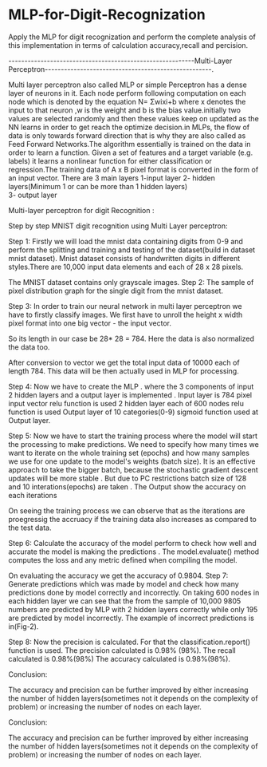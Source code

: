 # MLP-for-Digit-Recognization
 
 Apply the MLP for digit recognization and perform the complete analysis of this implementation in terms of  calculation accuracy,recall and percision.
 
 

 
 ----------------------------------------------------------Multi-Layer Perceptron----------------------------------------------------.

Multi layer perceptron also called MLP or simple Perceptron has a dense layer of neurons in it.  Each node perform following computation on each node which is denoted by the equation
N= Σwixi+b where x denotes the input to that neuron ,w is the weight and b is the bias value.initially two values are selected randomly and then these values keep on updated  as the NN learns in order to get  reach the optimize decision.in MLPs, the flow of data is only towards forward direction that is why they are also called as Feed Forward Networks.The algorithm essentially is trained on the data in order to learn a function. Given a set of features and a target variable (e.g. labels) it learns a nonlinear function for either classification or regression.The training data of  A x B pixel format  is converted in the form of an input vector.
There are 3 main layers
1-input layer 
2- hidden layers(Minimum 1 or can be more than 1 hidden layers)  
3- output layer

Multi-layer perceptron for digit Recognition :

Step by step MNIST digit recognition using  Multi Layer perceptron:

Step 1: 
Firstly we will load the mnist data containing digits from 0-9 and perform the splitting and training and testing of the dataset(build in dataset mnist dataset). Mnist dataset consists of  handwritten digits in different styles.There are 10,000 input data elements and each of 28 x 28 pixels.
 

The MNIST dataset contains only grayscale images.
Step 2:
The sample of pixel distribution graph for the single digit from the mnist dataset.

Step 3: 
In order to train our neural network in multi layer perceptron  we have to firstly  classify images. We first have to unroll the height x width pixel format into one big vector - the input vector. 

So its length in our case be 28* 28 = 784. Here the data is also normalized the data too.

After conversion to vector we get the total input data of 10000 each of length 784. This data will be then actually used in MLP for processing.
 

Step 4:
Now we have to create the MLP . where the 3 components of input 2 hidden layers and a output layer is implemented .
Input layer is  784 pixel input vector        relu function is used 
2 hidden layer each of 600 nodes        relu function  is used 
Output layer of 10 categories(0-9)    sigmoid function used at Output layer.

Step 5:
Now we  have to start the training process where the model will start the processing to make predictions. We need to  specify how many times we want to iterate on the whole training set (epochs) and how many samples we use for one update to the model's weights (batch size). It is an effective approach to take the bigger batch, because the  stochastic gradient descent updates will be more stable . But due to  PC restrictions  batch size of 128 and 10 interations(epochs) are taken . 
The Output show the accuracy on each iterations

On seeing the training process we can observe that as the iterations are proegressig the accruacy if the training data also increases as compared to the test data.

Step 6:
Calculate the accuracy of the model perform to check how well and accurate the model is making the predictions . The model.evaluate() method computes the loss and any metric defined when compiling the model. 
 
On evaluating the accuracy we get the accuracy of 0.9804.
Step 7:
Generate predictions  which was made by model and check  how many predictions done by model correctly and incorrectly.
On taking 600 nodes in each hidden layer we can see that the from the sample of 10,000 9805 numbers are predicted by MLP with 2 hidden layers correctly while only 195 are predicted by model incorrectly. The example of incorrect predictions is in(Fig-2).
  
Step 8:
Now  the precision is calculated. For that the classification.report() function is used.
The precision calculated is 0.98% (98%).
The recall calculated is 0.98%(98%)
The accuracy calculated is 0.98%(98%).

Conclusion:

The accuracy and precision can be further improved by either increasing the number of hidden layers(sometimes not it depends on the complexity of problem) or increasing the number of nodes on each layer.








Conclusion:

The accuracy and precision can be further improved by either increasing the number of hidden layers(sometimes not it depends on the complexity of problem) or increasing the number of nodes on each layer.

